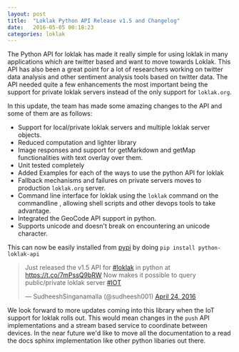 ```yaml
---
layout: post
title:  "Loklak Python API Release v1.5 and Changelog"
date:   2016-05-05 00:18:23 
categories: loklak
---
```

The Python API for loklak has made it really simple for using loklak in many applications which are twitter based and want to move towards Loklak. This API has also been a great point for a lot of researchers working on twitter data analysis and other sentiment analysis tools based on twitter data. The API needed quite a few enhancements the most important being the support for private loklak servers instead of the only support for `loklak.org`.

In this update, the team has made some amazing changes to the API and some of them are as follows:

- Support for local/private loklak servers and multiple loklak server objects.
- Reduced computation and lighter library
- Image responses and support for getMarkdown and getMap functionalities with text overlay over them.
- Unit tested completely
- Added Examples for each of the ways to use the python API for loklak
- Fallback mechanisms and failures on private servers moves to production `loklak.org` server.
- Command line interface for loklak using the `loklak` command on the commandline , allowing shell scripts and other devops tools to take advantage.
- Integrated the GeoCode API support in python.
- Supports unicode and doesn't break on encountering an unicode character.

This can now be easily installed from [pypi](https://pypi.python.org/pypi/python-loklak-api/) by doing `pip install python-loklak-api`

<div class="row">
	<div class="col-md-10 col-md-offset-1">
		<blockquote class="twitter-tweet" data-lang="en"><p lang="en" dir="ltr">Just released the v1.5 API for <a href="https://twitter.com/hashtag/loklak?src=hash">#loklak</a> in python at <a href="https://t.co/7mPssQ9bRW">https://t.co/7mPssQ9bRW</a> Now makes it possible to query public/private loklak server <a href="https://twitter.com/hashtag/IOT?src=hash">#IOT</a></p>&mdash; SudheeshSinganamalla (@sudheesh001) <a href="https://twitter.com/sudheesh001/status/724306100552503296">April 24, 2016</a></blockquote>
		<script async src="//platform.twitter.com/widgets.js" charset="utf-8"></script>
	</div>
</div>

We look forward to more updates coming into this library when the IoT support for loklak rolls out. This would mean changes in the `push` API implementations and a stream based service to coordinate between devices. In the near future we'd like to move all the documentation to a read the docs sphinx implementation like other python libaries out there.
